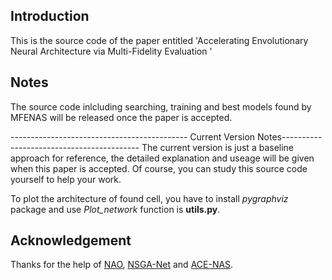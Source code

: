 ## Introduction
This is the source code of the paper entitled 'Accelerating Envolutionary Neural Architecture via Multi-Fidelity Evaluation ' 

## Notes
The source code inlcluding searching, training and best models found by MFENAS will be released once the paper is accepted.

-------------------------------------------- Current Version Notes------------------------------------------
The current version is just a baseline approach for reference, the detailed explanation and useage will be given when this paper is accepted.
Of course, you can study this source code yourself to help your work.

To plot the architecture of found cell, you have to install *pygraphviz* package and use *Plot_network* function is **utils.py**. 

## Acknowledgement
Thanks for the help of [NAO](https://github.com/renqianluo/NAO_pytorch/tree/master/NAO_V2), [NSGA-Net](https://github.com/ianwhale/nsga-net) and [ACE-NAS](https://github.com/anonymone/ACE-NAS).

